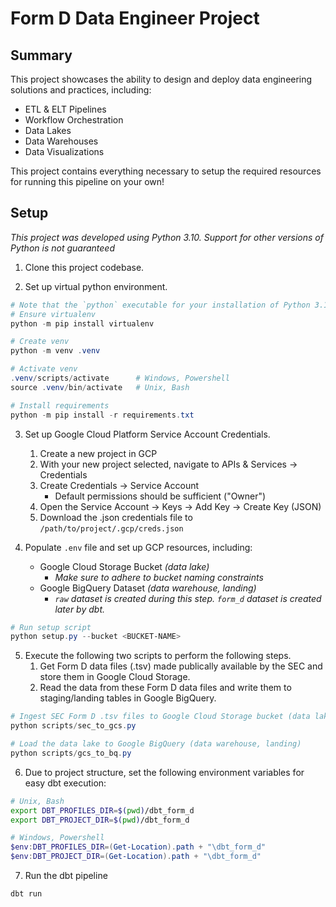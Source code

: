 # Form D Data Engineer Project
## Summary
This project showcases the ability to design and deploy data engineering solutions and practices, including:
- ETL & ELT Pipelines
- Workflow Orchestration
- Data Lakes
- Data Warehouses
- Data Visualizations

This project contains everything necessary to setup the required resources for running this pipeline on your own!

## Setup
_This project was developed using Python 3.10. Support for other versions of Python is not guaranteed_

1. Clone this project codebase.

2. Set up virtual python environment.
```powershell
# Note that the `python` executable for your installation of Python 3.10 may differ on Unix, Bash
# Ensure virtualenv
python -m pip install virtualenv

# Create venv
python -m venv .venv

# Activate venv
.venv/scripts/activate      # Windows, Powershell
source .venv/bin/activate   # Unix, Bash

# Install requirements
python -m pip install -r requirements.txt
```

3. Set up Google Cloud Platform Service Account Credentials.
    1. Create a new project in GCP
    2. With your new project selected, navigate to APIs & Services -> Credentials
    3. Create Credentials -> Service Account
        - Default permissions should be sufficient ("Owner")
    4. Open the Service Account -> Keys -> Add Key -> Create Key (JSON)
    5. Download the .json credentials file to `/path/to/project/.gcp/creds.json`

4. Populate `.env` file and set up GCP resources, including:
    - Google Cloud Storage Bucket _(data lake)_
        - _Make sure to adhere to bucket naming constraints_
    - Google BigQuery Dataset _(data warehouse, landing)_
        - _`raw` dataset is created during this step. `form_d` dataset is created later by dbt._
```powershell
# Run setup script
python setup.py --bucket <BUCKET-NAME>
```

5. Execute the following two scripts to perform the following steps.
    1. Get Form D data files (.tsv) made publically available by the SEC and store them in Google Cloud Storage.
    2. Read the data from these Form D data files and write them to staging/landing tables in Google BigQuery.
```powershell
# Ingest SEC Form D .tsv files to Google Cloud Storage bucket (data lake)
python scripts/sec_to_gcs.py

# Load the data lake to Google BigQuery (data warehouse, landing)
python scripts/gcs_to_bq.py
```

6. Due to project structure, set the following environment variables for easy dbt execution:
```bash
# Unix, Bash
export DBT_PROFILES_DIR=$(pwd)/dbt_form_d
export DBT_PROJECT_DIR=$(pwd)/dbt_form_d
```
```powershell
# Windows, Powershell
$env:DBT_PROFILES_DIR=(Get-Location).path + "\dbt_form_d"
$env:DBT_PROJECT_DIR=(Get-Location).path + "\dbt_form_d"
```

7. Run the dbt pipeline
```powershell
dbt run
```